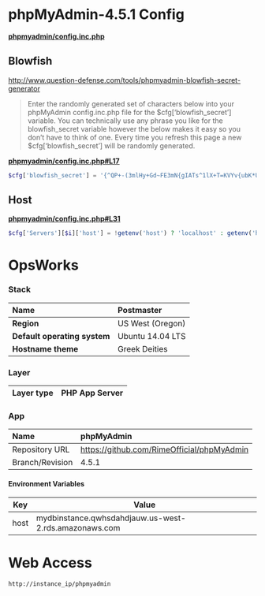 # phpMyAdmin-4.5.1 Config

**[phpmyadmin/config.inc.php](https://github.com/RimeOfficial/phpMyAdmin-4.5.1/blob/master/phpmyadmin/config.inc.php)**

## Blowfish

http://www.question-defense.com/tools/phpmyadmin-blowfish-secret-generator

> Enter the randomly generated set of characters below into your phpMyAdmin config.inc.php file for the $cfg[‘blowfish_secret’] variable. You can technically use any phrase you like for the blowfish_secret variable however the below makes it easy so you don’t have to think of one. Every time you refresh this page a new $cfg[‘blowfish_secret’] will be randomly generated.

**[phpmyadmin/config.inc.php#L17](https://github.com/RimeOfficial/phpMyAdmin-4.5.1/blob/master/phpmyadmin/config.inc.php#L17)**

``` php
$cfg['blowfish_secret'] = '{^QP+-(3mlHy+Gd~FE3mN{gIATs^1lX+T=KVYv{ubK*U0V';
```

## Host

**[phpmyadmin/config.inc.php#L31](https://github.com/RimeOfficial/phpMyAdmin-4.5.1/blob/master/phpmyadmin/config.inc.php#L31)**

``` php
$cfg['Servers'][$i]['host'] = !getenv('host') ? 'localhost' : getenv('host');
```

# OpsWorks
### Stack
**Name** | Postmaster
| :--- | :--- |
**Region** | US West (Oregon)
**Default operating system** | Ubuntu 14.04 LTS
**Hostname theme** | Greek Deities

### Layer
Layer type | PHP App Server
:--- | :---

### App
Name | phpMyAdmin
:--- | :---
Repository URL | https://github.com/RimeOfficial/phpMyAdmin
Branch/Revision | 4.5.1

#### Environment Variables
Key | Value
--- | ---
host | mydbinstance.qwhsdahdjauw.us-west-2.rds.amazonaws.com

# Web Access
```
http://instance_ip/phpmyadmin
```
